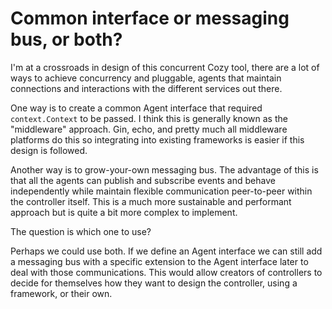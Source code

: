 # Common interface or messaging bus, or both?

I'm at a crossroads in design of this concurrent Cozy tool, there are a lot of ways to achieve concurrency and pluggable, agents that maintain connections and interactions with the different services out there.

One way is to create a common Agent interface that required `context.Context` to be passed. I think this is generally known as the "middleware" approach. Gin, echo, and pretty much all middleware platforms do this so integrating into existing frameworks is easier if this design is followed.

Another way is to grow-your-own messaging bus. The advantage of this is that all the agents can publish and subscribe events and behave independently while maintain flexible communication peer-to-peer within the controller itself. This is a much more sustainable and performant approach but is quite a bit more complex to implement.

The question is which one to use?

Perhaps we could use both. If we define an Agent interface we can still add a messaging bus with a specific extension to the Agent interface later to deal with those communications. This would allow creators of controllers to decide for themselves how they want to design the controller, using a framework, or their own.
